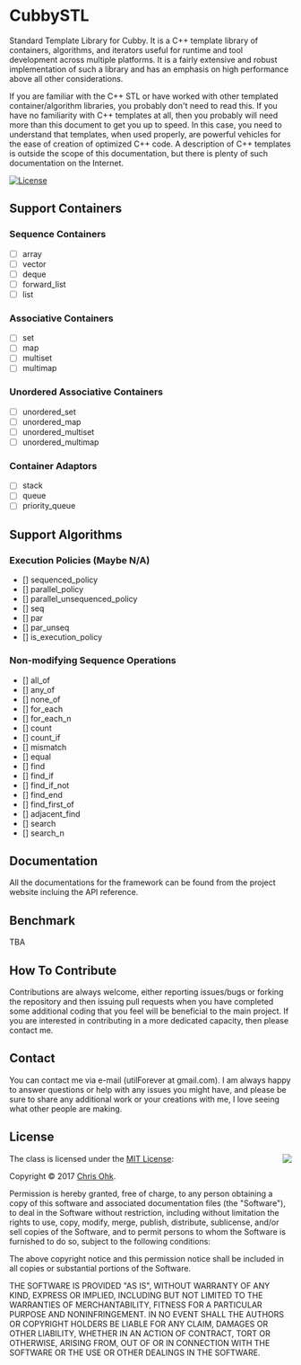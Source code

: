 # CubbySTL

Standard Template Library for Cubby. It is a C++ template library of containers, algorithms, and iterators useful for runtime and tool development across multiple platforms. It is a fairly extensive and robust implementation of such a library and has an emphasis on high performance above all other considerations.

If you are familiar with the C++ STL or have worked with other templated container/algorithm libraries, you probably don't need to read this. If you have no familiarity with C++ templates at all, then you probably will need more than this document to get you up to speed. In this case, you need to understand that templates, when used properly, are powerful vehicles for the ease of creation of optimized C++ code. A description of C++ templates is outside the scope of this documentation, but there is plenty of such documentation on the Internet.

[![License](https://img.shields.io/badge/Licence-MIT-blue.svg)](https://github.com/utilForever/CubbyFlow/blob/master/LICENSE)

## Support Containers

### Sequence Containers

- [ ] array
- [ ] vector
- [ ] deque
- [ ] forward_list
- [ ] list

### Associative Containers

- [ ] set
- [ ] map
- [ ] multiset
- [ ] multimap

### Unordered Associative Containers

- [ ] unordered_set
- [ ] unordered_map
- [ ] unordered_multiset
- [ ] unordered_multimap

### Container Adaptors

- [ ] stack
- [ ] queue
- [ ] priority_queue

## Support Algorithms

### Execution Policies (Maybe N/A)

- [] sequenced_policy
- [] parallel_policy
- [] parallel_unsequenced_policy
- [] seq
- [] par
- [] par_unseq
- [] is_execution_policy

### Non-modifying Sequence Operations

- [] all_of
- [] any_of
- [] none_of
- [] for_each
- [] for_each_n
- [] count
- [] count_if
- [] mismatch
- [] equal
- [] find
- [] find_if
- [] find_if_not
- [] find_end
- [] find_first_of
- [] adjacent_find
- [] search
- [] search_n

## Documentation

All the documentations for the framework can be found from the project website incluing the API reference.

## Benchmark

TBA

## How To Contribute

Contributions are always welcome, either reporting issues/bugs or forking the repository and then issuing pull requests when you have completed some additional coding that you feel will be beneficial to the main project. If you are interested in contributing in a more dedicated capacity, then please contact me.

## Contact

You can contact me via e-mail (utilForever at gmail.com). I am always happy to answer questions or help with any issues you might have, and please be sure to share any additional work or your creations with me, I love seeing what other people are making.

## License

<img align="right" src="http://opensource.org/trademarks/opensource/OSI-Approved-License-100x137.png">

The class is licensed under the [MIT License](http://opensource.org/licenses/MIT):

Copyright &copy; 2017 [Chris Ohk](http://www.github.com/utilForever).

Permission is hereby granted, free of charge, to any person obtaining a copy of this software and associated documentation files (the "Software"), to deal in the Software without restriction, including without limitation the rights to use, copy, modify, merge, publish, distribute, sublicense, and/or sell copies of the Software, and to permit persons to whom the Software is furnished to do so, subject to the following conditions:

The above copyright notice and this permission notice shall be included in all copies or substantial portions of the Software.

THE SOFTWARE IS PROVIDED "AS IS", WITHOUT WARRANTY OF ANY KIND, EXPRESS OR IMPLIED, INCLUDING BUT NOT LIMITED TO THE WARRANTIES OF MERCHANTABILITY, FITNESS FOR A PARTICULAR PURPOSE AND NONINFRINGEMENT. IN NO EVENT SHALL THE AUTHORS OR COPYRIGHT HOLDERS BE LIABLE FOR ANY CLAIM, DAMAGES OR OTHER LIABILITY, WHETHER IN AN ACTION OF CONTRACT, TORT OR OTHERWISE, ARISING FROM, OUT OF OR IN CONNECTION WITH THE SOFTWARE OR THE USE OR OTHER DEALINGS IN THE SOFTWARE.